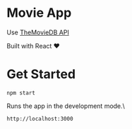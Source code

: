 # Movie App

Use [TheMovieDB API](https://developers.themoviedb.org/3)

Built with React ❤️

# Get Started

```shell
npm start
```

Runs the app in the development mode.\
```shell
http://localhost:3000
```
